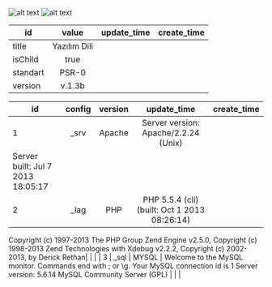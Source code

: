 <MTMarkdownOptions output='raw'>

![alt text][logo]
![alt text][logo2]

[logo]: http://kardesyazilim.net/kardes_yazilim_transparent.png "Kardeş Yazılım Danışmanlık Hizmetleri"
[logo2]: http://kardesyazilim.net/markado.png "Kardeş Yazılım Danışmanlık Hizmetleri"



| id | value | update_time | create_time |
| ------------- |:-------------: |:-------------: |:-------------: |
| title | Yazılım Dili|  | |
| isChild | true | | |
| standart | PSR-0 | | |
| version | v.1.3b | | |


| id | config | version | update_time | create_time |
| ------------- | :-------------: | :-------------: | :-------------: | :-------------: |
| 1 | _srv | Apache |Server version: Apache/2.2.24 (Unix)
Server built:   Jul  7 2013 18:05:17 | | |
| 2 | _lag | PHP | PHP 5.5.4 (cli) (built: Oct  1 2013 08:26:14) 
Copyright (c) 1997-2013 The PHP Group
Zend Engine v2.5.0, Copyright (c) 1998-2013 Zend Technologies
    with Xdebug v2.2.2, Copyright (c) 2002-2013, by Derick Rethan| | |
| 3 | _sql | MYSQL | Welcome to the MySQL monitor.  Commands end with ; or \g.
Your MySQL connection id is 1
Server version: 5.6.14 MySQL Community Server (GPL) | | |




</MTMarkdownOptions>